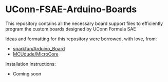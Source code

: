 # UConn-FSAE-Arduino-Boards

This repository contains all the necessary board support files to efficiently program the custom boards designed by UConn Formula SAE

Ideas and formatting for this repository were borrowed, with love, from:
  - [sparkfun/Arduino_Board](https://github.com/sparkfun/Arduino_Boards)
  - [MCUdude/MicroCore](https://github.com/MCUdude/MicroCore)
  
  
  Installation Instructions:
  - Coming soon
